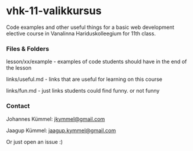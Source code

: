 # vhk-11-valikkursus

Code examples and other useful things for a basic web development elective
course in Vanalinna Hariduskolleegium for 11th class.

### Files & Folders

lesson/xx/example - examples of code students should have in the end of the lesson

links/useful.md - links that are useful for learning on this course

links/fun.md - just links students could find funny. or not funny

### Contact

Johannes Kümmel: [jkymmel@gmail.com](mailto:jkymmel@gmail.com)

Jaagup Kümmel: [jaagup.kymmel@gmail.com](mailto:jaagup.kymmel@gmail.com)

Or just open an issue :)
